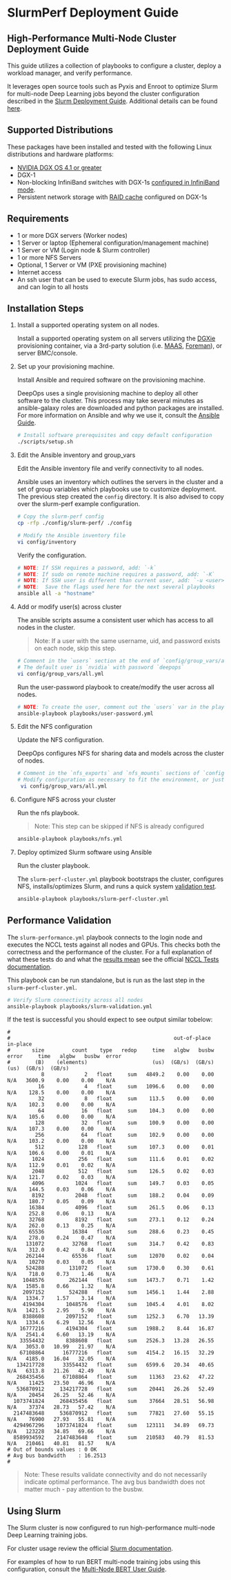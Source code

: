 SlurmPerf Deployment Guide
===

## High-Performance Multi-Node Cluster Deployment Guide

   This guide utilizes a collection of playbooks to configure a cluster, deploy a workload manager, and verify performance.

   It leverages open source tools such as Pyxis and Enroot to optimize Slurm for multi-node Deep Learning jobs beyond the cluster configuration described in the [Slurm Deployment Guide](https://github.com/NVIDIA/deepops/blob/master/docs/slurm-cluster.md). Additional details can be found [here](https://docs.nvidia.com/ngc/multi-node-bert-user-guide).

## Supported Distributions

   These packages have been installed and tested with the following Linux distributions and hardware platforms:

   * [NVIDIA DGX OS 4.1 or greater](https://docs.nvidia.com/dgx/dgx-os-server-release-notes/index.html#dgx-os-server-sw-versions)
   * DGX-1
   * Non-blocking InfiniBand switches with DGX-1s [configured in InfiniBand mode](https://docs.nvidia.com/dgx/dgx1-user-guide/configuring-managing-dgx1.html#switching-from-ethernet-to-infiniband).
   * Persistent network storage with [RAID cache](https://docs.nvidia.com/dgx/bp-dgx/storage.html#storage-nfs-cache-deep-learning) configured on DGX-1s

## Requirements

   * 1 or more DGX servers (Worker nodes)
   * 1 Server or laptop (Ephemeral configuration/management machine)
   * 1 Server or VM (Login node & Slurm controller)
   * 1 or more NFS Servers
   * Optional, 1 Server or VM (PXE provisioning machine)
   * Internet access
   * An ssh user that can be used to execute Slurm jobs, has sudo access, and can login to all hosts

## Installation Steps

1. Install a supported operating system on all nodes.

   Install a supported operating system on all servers utilizing the [DGXie](https://github.com/NVIDIA/deepops/blob/master/docs/dgxie-container.md) provisioning container, via a 3rd-party solution (i.e. [MAAS](https://maas.io/), [Foreman](https://www.theforeman.org/)), or server BMC/console.

2. Set up your provisioning machine.

   Install Ansible and required software on the provisioning machine.

   DeepOps uses a single provisioning machine to deploy all other software to the cluster. This process may take several minutes as ansible-galaxy roles are downloaded and python packages are installed. For more information on Ansible and why we use it, consult the [Ansible Guide](ANSIBLE.md).

   ```sh
   # Install software prerequisites and copy default configuration
   ./scripts/setup.sh
   ```

3. Edit the Ansible inventory and group_vars

   Edit the Ansible inventory file and verify connectivity to all nodes.

   Ansible uses an inventory which outlines the servers in the cluster and a set of group variables which playbooks use to customize deployment. The previous step created the `config` directory. It is also advised to copy over the slurm-perf example configuration.
      
   ```sh
   # Copy the slurm-perf config
   cp -rfp ./config/slurm-perf/ ./config

   # Modify the Ansible inventory file
   vi config/inventory
   ```

   Verify the configuration.

   ```sh
   # NOTE: If SSH requires a password, add: `-k`
   # NOTE: If sudo on remote machine requires a password, add: `-K`
   # NOTE: If SSH user is different than current user, add: `-u <user>`
   # NOTE:  Save the flags used here for the next several playbooks
   ansible all -a "hostname"
   ```

4. Add or modify user(s) across cluster

   The ansible scripts assume a consistent user which has access to all nodes in the cluster.

   > Note: If a user with the same username, uid, and password exists on each node, skip this step.

   ```sh
   # Comment in the `users` section at the end of `config/group_vars/all.yml`
   # The default user is `nvidia` with password `deepops`
   vi config/group_vars/all.yml
   ```

   Run the user-password playbook to create/modify the user across all nodes.

   ```sh
   # NOTE: To create the user, comment out the `users` var in the playbook
   ansible-playbook playbooks/user-password.yml
   ```

5. Edit the NFS configuration

   Update the NFS configuration.

   DeepOps configures NFS for sharing data and models across the cluster of nodes.

   ```sh
   # Comment in the `nfs_exports` and `nfs_mounts` sections of `config/group_vars/all.yml`
   # Modify configuration as necessary to fit the environment, or just use the defaults
    vi config/group_vars/all.yml
   ```

6. Configure NFS across your cluster

   Run the nfs playbook.

   > Note: This step can be skipped if NFS is already configured

   ```sh
   ansible-playbook playbooks/nfs.yml
   ```

7. Deploy optimized Slurm software using Ansible

   Run the cluster playbook.

   The `slurm-perf-cluster.yml` playbook bootstraps the cluster, configures NFS, installs/optimizes Slurm, and runs a quick system [validation test](##validation).

   ```sh
   ansible-playbook playbooks/slurm-perf-cluster.yml
   ```

## Performance Validation

   The `slurm-performance.yml` playbook connects to the login node and executes the NCCL tests against all nodes and GPUs. This checks both the correctness and the performance of the cluster. For a full explanation of what these tests do and what the [results mean](https://github.com/NVIDIA/nccl-tests/blob/master/doc/PERFORMANCE.md) see the official [NCCL Tests documentation](https://github.com/NVIDIA/nccl-tests).

   This playbook can be run standalone, but is run as the last step in the `slurm-perf-cluster.yml`.

   ```sh
   # Verify Slurm connectivity across all nodes
   ansible-playbook playbooks/slurm-validation.yml
   ```

   If the test is successful you should expect to see output similar tobelow:
   ```
   #
   #                                                     out-of-place                       in-place
   #       size         count    type   redop     time   algbw   busbw  error     time   algbw   busbw  error
   #        (B)    (elements)                     (us)  (GB/s)  (GB/s)            (us)  (GB/s)  (GB/s)
              8             2   float     sum   4849.2    0.00    0.00    N/A   3600.9    0.00    0.00    N/A
             16             4   float     sum   1096.6    0.00    0.00    N/A    128.5    0.00    0.00    N/A
             32             8   float     sum    113.5    0.00    0.00    N/A    102.3    0.00    0.00    N/A
             64            16   float     sum    104.3    0.00    0.00    N/A    105.6    0.00    0.00    N/A
            128            32   float     sum    100.9    0.00    0.00    N/A    107.3    0.00    0.00    N/A
            256            64   float     sum    102.9    0.00    0.00    N/A    103.2    0.00    0.00    N/A
            512           128   float     sum    107.3    0.00    0.01    N/A    106.6    0.00    0.01    N/A
           1024           256   float     sum    111.6    0.01    0.02    N/A    112.9    0.01    0.02    N/A
           2048           512   float     sum    126.5    0.02    0.03    N/A    121.7    0.02    0.03    N/A
           4096          1024   float     sum    149.7    0.03    0.05    N/A    144.5    0.03    0.06    N/A
           8192          2048   float     sum    188.2    0.04    0.09    N/A    180.7    0.05    0.09    N/A
          16384          4096   float     sum    261.5    0.06    0.13    N/A    252.8    0.06    0.13    N/A
          32768          8192   float     sum    273.1    0.12    0.24    N/A    262.0    0.13    0.25    N/A
          65536         16384   float     sum    288.6    0.23    0.45    N/A    278.0    0.24    0.47    N/A
         131072         32768   float     sum    314.7    0.42    0.83    N/A    312.0    0.42    0.84    N/A
         262144         65536   float     sum    12070    0.02    0.04    N/A    10270    0.03    0.05    N/A
         524288        131072   float     sum   1730.0    0.30    0.61    N/A    718.0    0.73    1.46    N/A
        1048576        262144   float     sum   1473.7    0.71    1.42    N/A   1585.8    0.66    1.32    N/A
        2097152        524288   float     sum   1456.1    1.44    2.88    N/A   1334.7    1.57    3.14    N/A
        4194304       1048576   float     sum   1045.4    4.01    8.02    N/A   1421.5    2.95    5.90    N/A
        8388608       2097152   float     sum   1252.3    6.70   13.39    N/A   1334.6    6.29   12.56    N/A
       16777216       4194304   float     sum   1988.2    8.44   16.87    N/A   2541.4    6.60   13.19    N/A
       33554432       8388608   float     sum   2526.3   13.28   26.55    N/A   3053.0   10.99   21.97    N/A
       67108864      16777216   float     sum   4154.2   16.15   32.29    N/A   4185.0   16.04   32.05    N/A
      134217728      33554432   float     sum   6599.6   20.34   40.65    N/A   6313.8   21.26   42.49    N/A
      268435456      67108864   float     sum    11363   23.62   47.22    N/A    11425   23.50   46.96    N/A
      536870912     134217728   float     sum    20441   26.26   52.49    N/A    20454   26.25   52.46    N/A
     1073741824     268435456   float     sum    37664   28.51   56.98    N/A    37374   28.73   57.42    N/A
     2147483648     536870912   float     sum    77821   27.60   55.15    N/A    76900   27.93   55.81    N/A
     4294967296    1073741824   float     sum   123111   34.89   69.73    N/A   123228   34.85   69.66    N/A
     8589934592    2147483648   float     sum   210583   40.79   81.53    N/A   210461   40.81   81.57    N/A
   # Out of bounds values : 0 OK
   # Avg bus bandwidth    : 16.2513
   #
   ```

   > Note: These results validate connectivity and do not necessarily indicate optimal performance. The avg bus bandwidth does not matter much - pay attention to the busbw.

## Using Slurm

  The Slurm cluster is now configured to run high-performance multi-node Deep Learning training jobs.

  For cluster usage review the official [Slurm documentation](https://slurm.schedmd.com/overview.html).

  For examples of how to run BERT multi-node training jobs using this configuration, consult the [Multi-Node BERT User Guide](https://docs.nvidia.com/ngc/multi-node-bert-user-guide/).
